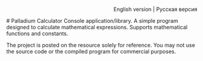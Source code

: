<p align="right">English version | Русская версия</p>
# Palladium Calculator
Console application/library. A simple program designed to calculate mathematical expressions. Supports mathematical functions and constants.

The project is posted on the resource solely for reference. You may not use the source code or the compiled program for commercial purposes.
